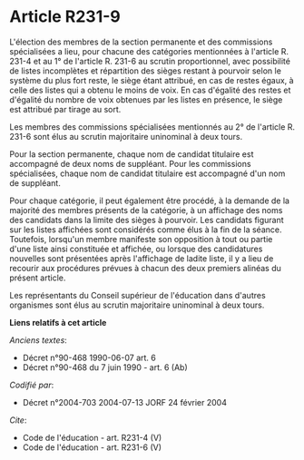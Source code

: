 # Article R231-9

L'élection des membres de la section permanente et des commissions spécialisées a lieu, pour chacune des catégories
mentionnées à l'article R. 231-4 et au 1° de l'article R. 231-6 au scrutin proportionnel, avec possibilité de listes
incomplètes et répartition des sièges restant à pourvoir selon le système du plus fort reste, le siège étant attribué, en cas
de restes égaux, à celle des listes qui a obtenu le moins de voix. En cas d'égalité des restes et d'égalité du nombre de voix
obtenues par les listes en présence, le siège est attribué par tirage au sort. 

Les membres des commissions spécialisées mentionnés au 2° de l'article R. 231-6 sont élus au scrutin majoritaire uninominal à
deux tours. 

Pour la section permanente, chaque nom de candidat titulaire est accompagné de deux noms de suppléant. Pour les commissions
spécialisées, chaque nom de candidat titulaire est accompagné d'un nom de suppléant. 

Pour chaque catégorie, il peut également être procédé, à la demande de la majorité des membres présents de la catégorie, à un
affichage des noms des candidats dans la limite des sièges à pourvoir. Les candidats figurant sur les listes affichées sont
considérés comme élus à la fin de la séance. Toutefois, lorsqu'un membre manifeste son opposition à tout ou partie d'une
liste ainsi constituée et affichée, ou lorsque des candidatures nouvelles sont présentées après l'affichage de ladite liste,
il y a lieu de recourir aux procédures prévues à chacun des deux premiers alinéas du présent article. 

Les représentants du Conseil supérieur de l'éducation dans d'autres organismes sont élus au scrutin majoritaire uninominal à
deux tours.

**Liens relatifs à cet article**

_Anciens textes_:

  - Décret n°90-468 1990-06-07 art. 6
  - Décret n°90-468 du 7 juin 1990 - art. 6 (Ab)

_Codifié par_:

  - Décret n°2004-703 2004-07-13 JORF 24 février 2004

_Cite_:

  - Code de l'éducation - art. R231-4 (V)
  - Code de l'éducation - art. R231-6 (V)
